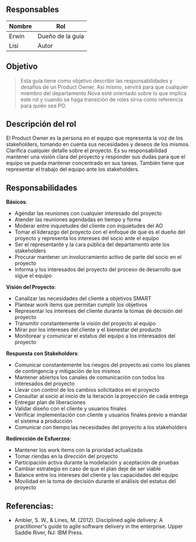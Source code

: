 ## Responsables 

| Nombre | Rol |
| ------ | ----|
| Erwin | Dueño de la guía|
| Lisi | Autor |

## Objetivo
> Esta guía tiene como objetivo describir las responsabilidades y desafíos de un Product Owner. Así mismo, servirá para que cualquier miembro del departamento Nova esté orientado sobre lo que implica este rol y cuando se haga transición de roles sirva como referencia para quién sea PO.

## Descripción del rol

El Product Owner es la persona en el equipo que representa la voz de los stakeholders, tomando en cuenta sus necesidades y deseos de los mismos. Clarifica cualquier detalle sobre el proyecto. Es su responsabilidad mantener una visión clara del proyecto y responder sus dudas para que el equipo se pueda mantener concentrado en sus tareas. También tiene que representar el trabajo del equipo ante los stakeholders.

## Responsabilidades

<strong>Básicos</strong>:
* Agendar las reuniones con cualquier interesado del proyecto
* Atender las reuniones agendadas en tiempo y forma
* Moderar entre inquietudes del cliente con inquietudes del AO
* Tomar el liderazgo del proyecto con el enfoque de que es el dueño del proyecto y representa los intereses del socio ante el equipo
* Ser el representante y la cara pública del departamento ante los stakeholders
* Procurar mantener un involucramiento activo de parte del socio en el proyecto
* Informa y los interesados del proyecto del proceso de desarrollo que sigue el equipo

<strong>Visión del Proyecto</strong>:
* Canalizar las necesidades del cliente a objetivos SMART
* Plantear work items que permitan cumplir los objetivos
* Representar los intereses del cliente durante la tomas de decisión del proyecto
* Transmitir constantemente la visión del proyecto al equipo
* Mirar por los intereses del cliente y el bienestar del producto
* Monitorear y comunicar el estatus del equipo a los interesados del proyecto

<strong>Respuesta con Stakeholders</strong>:
* Comunicar constantemente los riesgos del proyecto así como los planes de contingencia y mitigación de los mismos
* Mantener abiertos los canales de comunicación con todos los interesados del proyecto
* Llevar con control de los cambios solicitados en el proyecto
* Consultar al socio al inicio de la iteración la proyección de cada entrega
* Entregar plan de liberaciones
* Validar diseño con el cliente y usuarios finales
* Verificar implementación con cliente y usuarios finales previo a mandar el sistema a producción
* Comunicar con tiempo las necesidades del proyecto a los stakeholders

<strong>Redirección de Esfuerzos</strong>:
* Mantener los work items con la prioridad actualizada
* Tomar riendas en la dirección del proyecto
* Participación activa durante la modelación y aceptación de pruebas
* Cambiar estrategia en caso de que el plan deje de ser viable
* Balance entre los intereses del cliente y las capacidades del equipo
* Movilidad en la toma de decisión durante el análisis del estatus del proyecto

## Referencias:
* Ambler, S. W., & Lines, M. (2012). Disciplined agile delivery: A practitioner's guide to agile software delivery in the enterprise. Upper Saddle River, NJ: IBM Press.
